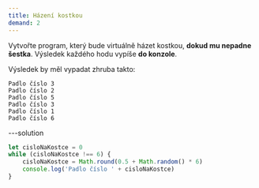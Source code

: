 ```yaml
---
title: Házení kostkou
demand: 2
---
```


Vytvořte program, který bude virtuálně házet kostkou, **dokud mu nepadne šestka**. Výsledek každého hodu vypíše **do konzole**.

Výsledek by měl vypadat zhruba takto:

```text
Padlo číslo 3
Padlo číslo 2
Padlo číslo 5
Padlo číslo 3
Padlo číslo 1
Padlo číslo 6
```

---solution

```js
let cisloNaKostce = 0
while (cisloNaKostce !== 6) {
	cisloNaKostce = Math.round(0.5 + Math.random() * 6)
	console.log('Padlo číslo ' + cisloNaKostce)
}
```

<!-- Návrh na bonus: Na závěr ještě vypsat, kolik bylo hodů a správně ohnout slovo hodů. Byl potřeba 1 hod. Byly potřeba dva hody. Bylo potřeba pět hodů. -->
